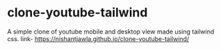 # clone-youtube-tailwind

A simple clone of youtube mobile and desktop view made using tailwind css.
link-  https://nishantjawla.github.io/clone-youtube-tailwind/

